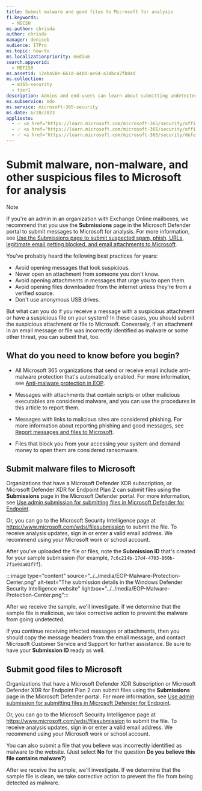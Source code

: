 ```yaml
---
title: Submit malware and good files to Microsoft for analysis
f1.keywords:
  - NOCSH
ms.author: chrisda
author: chrisda
manager: deniseb
audience: ITPro
ms.topic: how-to
ms.localizationpriority: medium
search.appverid:
  - MET150
ms.assetid: 12eba50e-661d-44b8-ae94-a34bc47fb84d
ms.collection:
  - m365-security
  - tier1
description: Admins and end-users can learn about submitting undetected malware or mis-identified malware attachments to Microsoft for analysis.
ms.subservice: mdo
ms.service: microsoft-365-security
ms.date: 6/20/2023
appliesto:
  - ✅ <a href="https://learn.microsoft.com/microsoft-365/security/office-365-security/eop-about" target="_blank">Exchange Online Protection</a>
  - ✅ <a href="https://learn.microsoft.com/microsoft-365/security/office-365-security/mdo-about#defender-for-office-365-plan-1-vs-plan-2-cheat-sheet" target="_blank">Microsoft Defender for Office 365 Plan 1 and Plan 2</a>
  - ✅ <a href="https://learn.microsoft.com/microsoft-365/security/defender/microsoft-365-defender" target="_blank">Microsoft Defender XDR</a>
---
```


# Submit malware, non-malware, and other suspicious files to Microsoft for analysis

> [!NOTE]
> If you're an admin in an organization with Exchange Online mailboxes, we recommend that you use the **Submissions** page in the Microsoft Defender portal to submit messages to Microsoft for analysis. For more information, see [Use the Submissions page to submit suspected spam, phish, URLs, legitimate email getting blocked, and email attachments to Microsoft](submissions-admin.md).

You've probably heard the following best practices for years:

- Avoid opening messages that look suspicious.
- Never open an attachment from someone you don't know.
- Avoid opening attachments in messages that urge you to open them.
- Avoid opening files downloaded from the internet unless they're from a verified source.
- Don't use anonymous USB drives.

But what can you do if you receive a message with a suspicious attachment or have a suspicious file on your system? In these cases, you should submit the suspicious attachment or file to Microsoft. Conversely, if an attachment in an email message or file was incorrectly identified as malware or some other threat, you can submit that, too.

## What do you need to know before you begin?

- All Microsoft 365 organizations that send or receive email include anti-malware protection that's automatically enabled. For more information, see [Anti-malware protection in EOP](anti-malware-protection-about.md).

- Messages with attachments that contain scripts or other malicious executables are considered malware, and you can use the procedures in this article to report them.

- Messages with links to malicious sites are considered phishing. For more information about reporting phishing and good messages, see [Report messages and files to Microsoft](submissions-report-messages-files-to-microsoft.md).

- Files that block you from your accessing your system and demand money to open them are considered ransomware.

## Submit malware files to Microsoft

Organizations that have a Microsoft Defender XDR subscription, or Microsoft Defender XDR for Endpoint Plan 2 can submit files using the **Submissions** page in the Microsoft Defender portal. For more information, see [Use admin submission for submitting files in Microsoft Defender for Endpoint](../defender-endpoint/admin-submissions-mde.md).

Or, you can go to the Microsoft Security Intelligence page at <https://www.microsoft.com/wdsi/filesubmission> to submit the file. To receive analysis updates, sign in or enter a valid email address. We recommend using your Microsoft work or school account.

After you've uploaded the file or files, note the **Submission ID** that's created for your sample submission (for example, `7c6c214b-17d4-4703-860b-7f1e9da03f7f`).

:::image type="content" source="../../media/EOP-Malware-Protection-Center.png" alt-text="The submission details in the Windows Defender Security Intelligence website" lightbox="../../media/EOP-Malware-Protection-Center.png":::

After we receive the sample, we'll investigate. If we determine that the sample file is malicious, we take corrective action to prevent the malware from going undetected.

If you continue receiving infected messages or attachments, then you should copy the message headers from the email message, and contact Microsoft Customer Service and Support for further assistance. Be sure to have your **Submission ID** ready as well.

## Submit good files to Microsoft

Organizations that have a Microsoft Defender XDR Subscription or Microsoft Defender XDR for Endpoint Plan 2 can submit files using the **Submissions** page in the Microsoft Defender portal. For more information, see [Use admin submission for submitting files in Microsoft Defender for Endpoint](../defender-endpoint/admin-submissions-mde.md).

Or, you can go to the Microsoft Security Intelligence page at <https://www.microsoft.com/wdsi/filesubmission> to submit the file. To receive analysis updates, sign in or enter a valid email address. We recommend using your Microsoft work or school account.

You can also submit a file that you believe was incorrectly identified as malware to the website. (Just select **No** for the question **Do you believe this file contains malware?**)

After we receive the sample, we'll investigate. If we determine that the sample file is clean, we take corrective action to prevent the file from being detected as malware.
